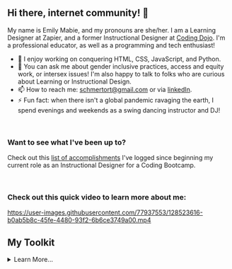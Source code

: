 ## Hi there, internet community! 👋

My name is Emily Mabie, and my pronouns are she/her. 
I am a Learning Designer at Zapier, and a former Instructional Designer at [Coding Dojo](https://www.codingdojo.com/meet-the-team). I'm a professional educator, as well as a programming and tech enthusiast! 

- 🔭 I enjoy working on conquering HTML, CSS, JavaScript, and Python.
- 💬 You can ask me about gender inclusive practices, access and equity work, or intersex issues! I'm also happy to talk to folks who are curious about Learning or Instructional Design.
- 📫 How to reach me: schmertort@gmail.com or via [linkedIn](https://www.linkedin.com/in/emily-mabie/).
- ⚡ Fun fact: when there isn't a global pandemic ravaging the earth, I spend evenings and weekends as a swing dancing instructor and DJ!
<br/>

### Want to see what I've been up to?
Check out this [list of accomplishments](https://github.com/EmilyMabie/WeeklyAccomplishments) I've logged since beginning my current role as an Instructional Designer for a Coding Bootcamp.

<br/>

### Check out this quick video to learn more about me:


https://user-images.githubusercontent.com/77937553/128523616-b0ab5b8c-45fe-4480-93f2-6b6ce3749a00.mp4



## My Toolkit
<details>
  <summary>Learn More...</summary>
  
  #### Here's a brief run-down of tool and tech-specific skills, knowledge, and capabilities I have at my disposal.
  1. Languages
     * HTML
     * CSS
     * JavaScript
     * Python
  2. Tools
     * VS Code
     * Learning Management Systems (Moodle, etc.)
     * Google Suite
     * Microsoft Office Suite
     * Articulate
     * Powtoon
     * Canva
     * Adobe Suite
  3. Technologies & Frameworks
     * Django
     * Bootstrap
     * SQL
     * More to come!
  
</details>
